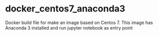 # docker_centos7_anaconda3

Docker build file for make an image based on Centos 7. This image has Anaconda 3 installed and run jupyter notebook as entry point
